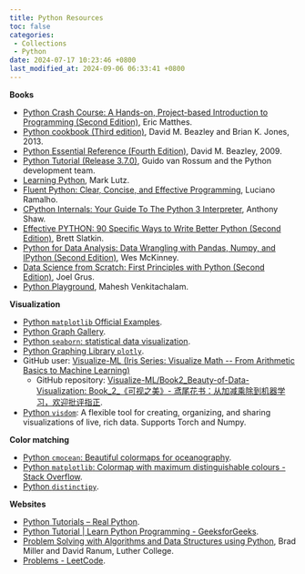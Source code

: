```yaml
---
title: Python Resources
toc: false
categories:
 - Collections
 - Python
date: 2024-07-17 10:23:46 +0800
last_modified_at: 2024-09-06 06:33:41 +0800
---
```


**Books**

- [Python Crash Course: A Hands-on, Project-based Introduction to Programming (Second Edition)](https://khwarizmi.org/wp-content/uploads/2021/04/Eric_Matthes_Python_Crash_Course_A_Hands.pdf), Eric Matthes.
- [Python cookbook (Third edition)](https://d.cxcore.net/Python/Python_Cookbook_3rd_Edition.pdf), David M. Beazley and Brian K. Jones, 2013.
- [Python Essential Reference (Fourth Edition)](https://theswissbay.ch/pdf/Gentoomen%20Library/Programming/Python/Python%20Essential%20Reference%2C%20Fourth%20Edition%20%282009%29.pdf), David M. Beazley, 2009.
- [Python Tutorial (Release 3.7.0)](https://bugs.python.org/file47781/Tutorial_EDIT.pdf), Guido van Rossum and the Python development team.
- [Learning Python](https://cfm.ehu.es/ricardo/docs/python/Learning_Python.pdf), Mark Lutz.
- [Fluent Python: Clear, Concise, and Effective Programming](https://elmoukrie.com/wp-content/uploads/2022/05/luciano-ramalho-fluent-python_-clear-concise-and-effective-programming-oreilly-media-2022.pdf), Luciano Ramalho.
- [CPython Internals: Your Guide To The Python 3 Interpreter](https://static.realpython.com/cpython-internals-sample-chapters.pdf), Anthony Shaw.
- [Effective PYTHON: 90 Specific Ways to Write Better Python (Second Edition)](https://www.krishnagudi.com/wp-content/uploads/2023/05/Effective-Python-Brett-Slatkin.pdf), Brett Slatkin.
- [Python for Data Analysis: Data Wrangling with Pandas, Numpy, and IPython (Second Edition)](https://nibmehub.com/opac-service/pdf/read/Python%20for%20Data%20Analysis%20_%20data%20wrangling%20with%20Pandas-%20NumPy-%20and%20IPython.pdf), Wes McKinney.
- [Data Science from Scratch: First Principles with Python (Second Edition)](https://github.com/shivamms/books/blob/master/nlp/Data%20Science%20from%20Scratch-%20First%20Principles%20with%20Python.pdf), Joel Grus.
- [Python Playground](https://www.kea.nu/files/textbooks/humblepy/pythonplayground_geekyprojectsforthecuriousprogrammer.pdf), Mahesh Venkitachalam.

**Visualization**

- [Python `matplotlib` Official Examples](https://matplotlib.org/stable/gallery/index).
- [Python Graph Gallery](https://python-graph-gallery.com/).
- [Python `seaborn`: statistical data visualization](http://seaborn.pydata.org/).
- [Python Graphing Library `plotly`](https://plotly.com/python/).
- GitHub user: [Visualize-ML (Iris Series: Visualize Math -- From Arithmetic Basics to Machine Learning)](https://github.com/Visualize-ML?tab=overview&from=2024-02-01&to=2024-02-23)
  - GitHub repository: [Visualize-ML/Book2\_Beauty-of-Data-Visualization: Book\_2\_《可视之美》- 鸢尾花书：从加减乘除到机器学习，欢迎批评指正](https://github.com/Visualize-ML/Book2_Beauty-of-Data-Visualization).
- [Python `visdom`](https://github.com/fossasia/visdom): A flexible tool for creating, organizing, and sharing visualizations of live, rich data. Supports Torch and Numpy.

**Color matching**

- [Python `cmocean`: Beautiful colormaps for oceanography](https://matplotlib.org/cmocean/#).
- [Python `matplotlib`: Colormap with maximum distinguishable colours - Stack Overflow](https://stackoverflow.com/questions/42697933/colormap-with-maximum-distinguishable-colours).
- [Python `distinctipy`](https://distinctipy.readthedocs.io/en/latest/usage.html).

**Websites**

- [Python Tutorials – Real Python](https://realpython.com/).
- [Python Tutorial \| Learn Python Programming - GeeksforGeeks](https://www.geeksforgeeks.org/python-programming-language-tutorial/).
- [Problem Solving with Algorithms and Data Structures using Python](https://runestone.academy/ns/books/published/pythonds/index.html), Brad Miller and David Ranum, Luther College.
- [Problems - LeetCode](https://leetcode.com/problemset/).